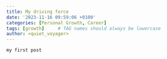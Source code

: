 ```yaml
---
title: My driving force
date: '2023-11-16 09:59:06 +0100'
categories: [Personal Growth, Career]
tags: [growth]     # TAG names should always be lowercase
author: <quiet_voyager>
---
```

`my first post`
